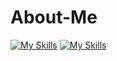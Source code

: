 # About-Me

[![My Skills](https://skillicons.dev/icons?i=py,js,html,css)](https://skillicons.dev)
[![My Skills](https://skillicons.dev/icons?i=js,html,css,wasm)](https://skillicons.dev)
